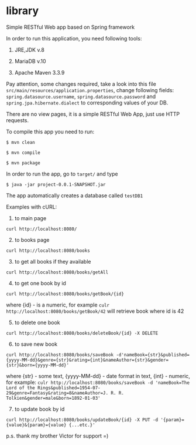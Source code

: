 # library

Simple RESTful Web app based on Spring framework

In order to run this application, you need following tools:

1) JRE,JDK v.8

2) MariaDB v.10
  
3) Apache Maven 3.3.9

Pay attention, some changes required, take a look into this file `src/main/resources/application.properties`, change following fields: `spring.datasource.username`, `spring.datasource.password` and `spring.jpa.hibernate.dialect` to corresponding values of your DB.

There are no view pages, it is a simple RESTful Web App, just use HTTP requests.

To compile this app you need to run:

`$ mvn clean`

`$ mvn compile`

`$ mvn package`

In order to run the app, go to `target/` and type

`$ java -jar project-0.0.1-SNAPSHOT.jar`

The app automatically creates a database called `testDB1`

Examples with cURL:

1. to main page

`curl http://localhost:8080/`

2. to books page

`curl http://localhost:8080/books`

3. to get all books if they available

`curl http://localhost:8080/books/getAll`

4. to get one book by id

`curl http://localhost:8080/books/getBook/{id}`

where {id} - is a numeric, for example `culr http://localhost:8080/books/getBook/42`  will retrieve book where id is 42

5. to delete one book

`curl http://localhost:8080/books/deleteBook/{id} -X DELETE`

6. to save new book

`curl http://localhost:8080/books/saveBook -d'nameBook={str}&published={yyyy-MM-dd}&genre={str}&rating={int}&nameAuthor={str}&gender={str}&born={yyyy-MM-dd}'`

where {str} - some text, {yyyy-MM-dd} - date format in text, {int} - numeric, for example: `culr http://localhost:8080/books/saveBook -d 'nameBook=The Lord of the Rings&published=1954-07-29&genre=Fantasy&rating=8&nameAuthor=J. R. R. Tolkien&gender=male&born=1892-01-03'`

7. to update book by id

`curl http://localhost:8080/books/updateBook/{id} -X PUT -d '{param}={value}&{param}={value} {...etc.}'`


p.s. thank my brother Victor for support =) 

